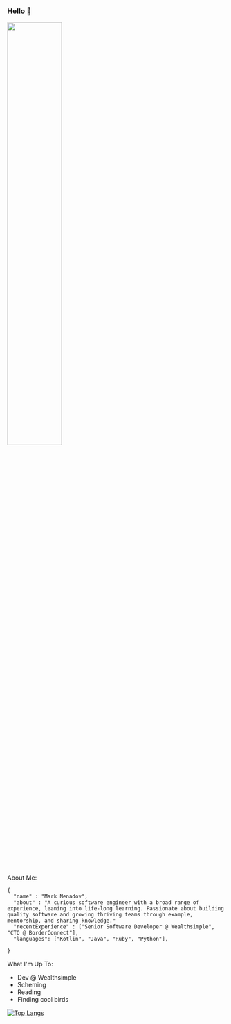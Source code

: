 ### Hello 👋

<img src="https://marknenadov.com/_next/image?url=%2F_next%2Fstatic%2Fmedia%2Fmark-interests.dc29f803.webp&w=2048&q=75" style="width: 50%; height: auto" />

About Me:
```
{
  "name" : "Mark Nenadov",
  "about" : "A curious software engineer with a broad range of experience, leaning into life-long learning. Passionate about building quality software and growing thriving teams through example, mentorship, and sharing knowledge."
  "recentExperience" : ["Senior Software Developer @ Wealthsimple", "CTO @ BorderConnect"],
  "languages": ["Kotlin", "Java", "Ruby", "Python"],
  
}
```

What I'm Up To:
* Dev @ Wealthsimple
* Scheming
* Reading
* Finding cool birds

[![Top Langs](https://github-readme-stats.vercel.app/api/top-langs/?username=anuraghazra)](https://github.com/anuraghazra/github-readme-stats)

